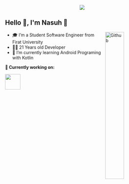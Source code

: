 <p align="center"><img src="https://i.imgur.com/A6bWGFl.gif"/></p>

## Hello 👋, I'm Nasuh 🌻
<img width="35%" align="right" alt="Github" src="https://user-images.githubusercontent.com/48678280/88862734-4903af80-d201-11ea-968b-9c939d88a37c.gif" />

- 🎓 I’m a Student Software Engineer from Firat University
- 👨‍💻 21 Years old Developer  
- 🌱 I’m currently learning Android Programing with Kotlin


**🌱 Currently working on:**

<code><a href="https://www.android.com/" target="_blank"><img height="50" src="https://upload.wikimedia.org/wikipedia/commons/d/d7/Android_robot.svg"></a></code>
